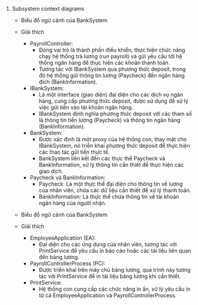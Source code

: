 1. Subsystem context diagrams
   * Biểu đồ ngữ cảnh của BankSystem
     
   * Giải thích
     - PayrollController:
       + Đóng vai trò là thành phần điều khiển, thực hiện chức năng chạy hệ thống trả lương (run payroll) và gửi yêu cầu tới hệ thống ngân hàng để thực hiện các
         khoản thanh toán.
       + Tương tác với IBankSystem qua phương thức deposit, trong đó hệ thống gửi thông tin lương (Paycheck) đến ngân hàng đích (BankInformation).
     - IBankSystem:
       + Là một interface (giao diện) đại diện cho các dịch vụ ngân hàng, cung cấp phương thức deposit, được sử dụng để xử lý việc gửi tiền vào tài khoản ngân hàng.
       + IBankSystem định nghĩa phương thức deposit với các tham số là thông tin tiền lương (Paycheck) và thông tin ngân hàng (BankInformation).
     - BankSystem:
       + Được xác định là một proxy của hệ thống con, thay mặt cho IBankSystem, nó triển khai phương thức deposit để thực hiện các thao tác gửi tiền thực tế.
       + BankSystem liên kết đến các thực thể Paycheck và BankInformation, xử lý thông tin cần thiết để thực hiện các giao dịch.
     - Paycheck và BankInformation:
       + Paycheck: Là một thực thể đại diện cho thông tin về lương của nhân viên, chứa các dữ liệu cần thiết để xử lý thanh toán.
       + BankInformation: Là thực thể chứa thông tin về tài khoản ngân hàng của người nhận.
   * Biểu đồ ngữ cảnh của BankSystem
     
   * Giải thích
     - EmployeeApplication (EA):
       + Đại diện cho các ứng dụng của nhân viên, tương tác với PrintService để yêu cầu in báo cáo hoặc các tài liệu liên quan đến bảng lương.
     - PayrollControllerProcess (PC):
       + Được triển khai trên máy chủ bảng lương, quá trình này tương tác với PrintService để in tài liệu bảng lương khi cần thiết.
     - PrintService:
       + Hệ thống con cung cấp các chức năng in ấn, xử lý yêu cầu in từ cả EmployeeApplication và PayrollControllerProcess.
